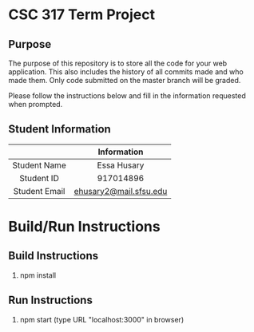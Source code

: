 # CSC 317 Term Project

## Purpose

The purpose of this repository is to store all the code for your web application. This also includes the history of all commits made and who made them. Only code submitted on the master branch will be graded.

Please follow the instructions below and fill in the information requested when prompted.

## Student Information

|               | Information   |
|:-------------:|:-------------:|
| Student Name  | Essa Husary     |
| Student ID    | 917014896       |
| Student Email | ehusary2@mail.sfsu.edu    |



# Build/Run Instructions

## Build Instructions
1. npm install


## Run Instructions
1. npm start  (type URL "localhost:3000" in browser)
